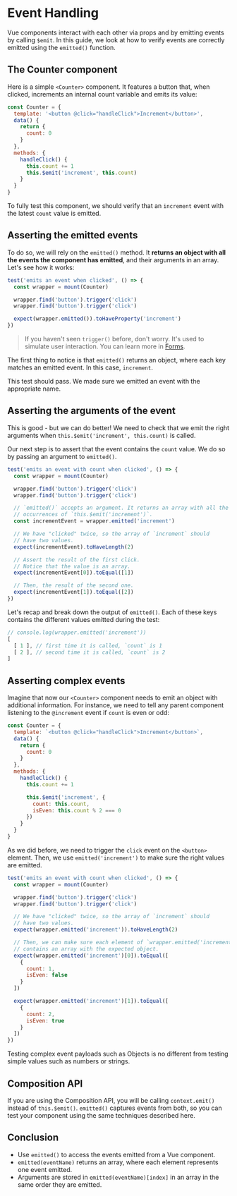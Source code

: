 # Event Handling

Vue components interact with each other via props and by emitting events by calling `$emit`. In this guide, we look at how to verify events are correctly emitted using the `emitted()` function.

## The Counter component

Here is a simple `<Counter>` component. It features a button that, when clicked, increments an internal count variable and emits its value:

```js
const Counter = {
  template: '<button @click="handleClick">Increment</button>',
  data() {
    return {
      count: 0
    }
  },
  methods: {
    handleClick() {
      this.count += 1
      this.$emit('increment', this.count)
    }
  }
}
```

To fully test this component, we should verify that an `increment` event with the latest `count` value is emitted.

## Asserting the emitted events

To do so, we will rely on the `emitted()` method. It **returns an object with all the events the component has emitted**, and their arguments in an array. Let's see how it works:

```js
test('emits an event when clicked', () => {
  const wrapper = mount(Counter)

  wrapper.find('button').trigger('click')
  wrapper.find('button').trigger('click')

  expect(wrapper.emitted()).toHaveProperty('increment')
})
```

> If you haven't seen `trigger()` before, don't worry. It's used to simulate user interaction. You can learn more in [Forms](/v2/guide/forms).

The first thing to notice is that `emitted()` returns an object, where each key matches an emitted event. In this case, `increment`.

This test should pass. We made sure we emitted an event with the appropriate name.

## Asserting the arguments of the event

This is good - but we can do better! We need to check that we emit the right arguments when `this.$emit('increment', this.count)` is called.

Our next step is to assert that the event contains the `count` value. We do so by passing an argument to `emitted()`.

```js {9}
test('emits an event with count when clicked', () => {
  const wrapper = mount(Counter)

  wrapper.find('button').trigger('click')
  wrapper.find('button').trigger('click')

  // `emitted()` accepts an argument. It returns an array with all the
  // occurrences of `this.$emit('increment')`.
  const incrementEvent = wrapper.emitted('increment')

  // We have "clicked" twice, so the array of `increment` should
  // have two values.
  expect(incrementEvent).toHaveLength(2)

  // Assert the result of the first click.
  // Notice that the value is an array.
  expect(incrementEvent[0]).toEqual([1])

  // Then, the result of the second one.
  expect(incrementEvent[1]).toEqual([2])
})
```

Let's recap and break down the output of `emitted()`. Each of these keys contains the different values emitted during the test:

```js
// console.log(wrapper.emitted('increment'))
[
  [ 1 ], // first time it is called, `count` is 1
  [ 2 ], // second time it is called, `count` is 2
]
```

## Asserting complex events

Imagine that now our `<Counter>` component needs to emit an object with additional information. For instance, we need to tell any parent component listening to the `@increment` event if `count` is even or odd:

```js {12-15}
const Counter = {
  template: `<button @click="handleClick">Increment</button>`,
  data() {
    return {
      count: 0
    }
  },
  methods: {
    handleClick() {
      this.count += 1

      this.$emit('increment', {
        count: this.count,
        isEven: this.count % 2 === 0
      })
    }
  }
}
```

As we did before, we need to trigger the `click` event on the `<button>` element. Then, we use `emitted('increment')` to make sure the right values are emitted.

```js
test('emits an event with count when clicked', () => {
  const wrapper = mount(Counter)

  wrapper.find('button').trigger('click')
  wrapper.find('button').trigger('click')

  // We have "clicked" twice, so the array of `increment` should
  // have two values.
  expect(wrapper.emitted('increment')).toHaveLength(2)

  // Then, we can make sure each element of `wrapper.emitted('increment')`
  // contains an array with the expected object.
  expect(wrapper.emitted('increment')[0]).toEqual([
    {
      count: 1,
      isEven: false
    }
  ])

  expect(wrapper.emitted('increment')[1]).toEqual([
    {
      count: 2,
      isEven: true
    }
  ])
})
```

Testing complex event payloads such as Objects is no different from testing simple values such as numbers or strings.

## Composition API

If you are using the Composition API, you will be calling `context.emit()` instead of `this.$emit()`. `emitted()` captures events from both, so you can test your component using the same techniques described here.

## Conclusion

- Use `emitted()` to access the events emitted from a Vue component.
- `emitted(eventName)` returns an array, where each element represents one event emitted.
- Arguments are stored in `emitted(eventName)[index]` in an array in the same order they are emitted.
